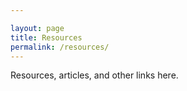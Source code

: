 ```yaml
---

layout: page
title: Resources
permalink: /resources/
---
```


Resources, articles, and other links here.
